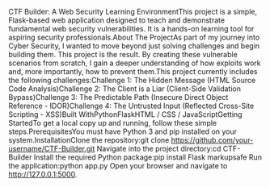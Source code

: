 CTF Builder: A Web Security Learning EnvironmentThis project is a simple, Flask-based web application designed to teach and demonstrate fundamental web security vulnerabilities. It is a hands-on learning tool for aspiring security professionals.About The ProjectAs part of my journey into Cyber Security, I wanted to move beyond just solving challenges and begin building them. This project is the result. By creating these vulnerable scenarios from scratch, I gain a deeper understanding of how exploits work and, more importantly, how to prevent them.This project currently includes the following challenges:Challenge 1: The Hidden Message (HTML Source Code Analysis)Challenge 2: The Client is a Liar (Client-Side Validation Bypass)Challenge 3: The Predictable Path (Insecure Direct Object Reference - IDOR)Challenge 4: The Untrusted Input (Reflected Cross-Site Scripting - XSS)Built WithPythonFlaskHTML / CSS / JavaScriptGetting StartedTo get a local copy up and running, follow these simple steps.PrerequisitesYou must have Python 3 and pip installed on your system.InstallationClone the repository:git clone https://github.com/your-username/CTF-Builder.git
Navigate into the project directory:cd CTF-Builder
Install the required Python package:pip install Flask markupsafe
Run the application:python app.py
Open your browser and navigate to http://127.0.0.1:5000.
